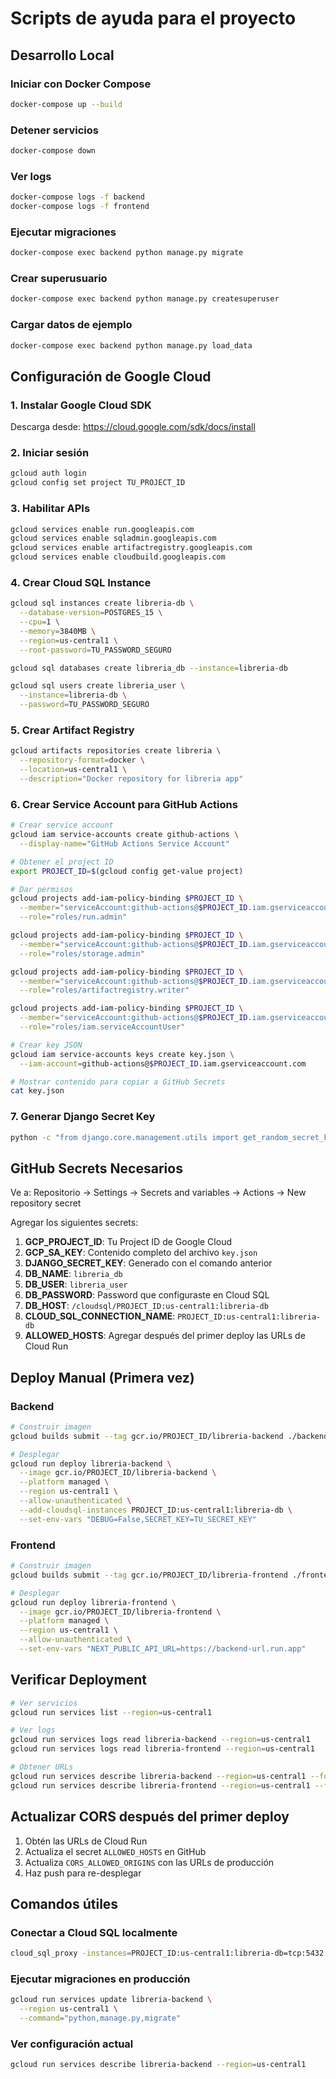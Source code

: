# Scripts de ayuda para el proyecto

## Desarrollo Local

### Iniciar con Docker Compose
```bash
docker-compose up --build
```

### Detener servicios
```bash
docker-compose down
```

### Ver logs
```bash
docker-compose logs -f backend
docker-compose logs -f frontend
```

### Ejecutar migraciones
```bash
docker-compose exec backend python manage.py migrate
```

### Crear superusuario
```bash
docker-compose exec backend python manage.py createsuperuser
```

### Cargar datos de ejemplo
```bash
docker-compose exec backend python manage.py load_data
```

## Configuración de Google Cloud

### 1. Instalar Google Cloud SDK
Descarga desde: https://cloud.google.com/sdk/docs/install

### 2. Iniciar sesión
```bash
gcloud auth login
gcloud config set project TU_PROJECT_ID
```

### 3. Habilitar APIs
```bash
gcloud services enable run.googleapis.com
gcloud services enable sqladmin.googleapis.com
gcloud services enable artifactregistry.googleapis.com
gcloud services enable cloudbuild.googleapis.com
```

### 4. Crear Cloud SQL Instance
```bash
gcloud sql instances create libreria-db \
  --database-version=POSTGRES_15 \
  --cpu=1 \
  --memory=3840MB \
  --region=us-central1 \
  --root-password=TU_PASSWORD_SEGURO

gcloud sql databases create libreria_db --instance=libreria-db

gcloud sql users create libreria_user \
  --instance=libreria-db \
  --password=TU_PASSWORD_SEGURO
```

### 5. Crear Artifact Registry
```bash
gcloud artifacts repositories create libreria \
  --repository-format=docker \
  --location=us-central1 \
  --description="Docker repository for libreria app"
```

### 6. Crear Service Account para GitHub Actions
```bash
# Crear service account
gcloud iam service-accounts create github-actions \
  --display-name="GitHub Actions Service Account"

# Obtener el project ID
export PROJECT_ID=$(gcloud config get-value project)

# Dar permisos
gcloud projects add-iam-policy-binding $PROJECT_ID \
  --member="serviceAccount:github-actions@$PROJECT_ID.iam.gserviceaccount.com" \
  --role="roles/run.admin"

gcloud projects add-iam-policy-binding $PROJECT_ID \
  --member="serviceAccount:github-actions@$PROJECT_ID.iam.gserviceaccount.com" \
  --role="roles/storage.admin"

gcloud projects add-iam-policy-binding $PROJECT_ID \
  --member="serviceAccount:github-actions@$PROJECT_ID.iam.gserviceaccount.com" \
  --role="roles/artifactregistry.writer"

gcloud projects add-iam-policy-binding $PROJECT_ID \
  --member="serviceAccount:github-actions@$PROJECT_ID.iam.gserviceaccount.com" \
  --role="roles/iam.serviceAccountUser"

# Crear key JSON
gcloud iam service-accounts keys create key.json \
  --iam-account=github-actions@$PROJECT_ID.iam.gserviceaccount.com

# Mostrar contenido para copiar a GitHub Secrets
cat key.json
```

### 7. Generar Django Secret Key
```bash
python -c "from django.core.management.utils import get_random_secret_key; print(get_random_secret_key())"
```

## GitHub Secrets Necesarios

Ve a: Repositorio → Settings → Secrets and variables → Actions → New repository secret

Agregar los siguientes secrets:

1. **GCP_PROJECT_ID**: Tu Project ID de Google Cloud
2. **GCP_SA_KEY**: Contenido completo del archivo `key.json`
3. **DJANGO_SECRET_KEY**: Generado con el comando anterior
4. **DB_NAME**: `libreria_db`
5. **DB_USER**: `libreria_user`
6. **DB_PASSWORD**: Password que configuraste en Cloud SQL
7. **DB_HOST**: `/cloudsql/PROJECT_ID:us-central1:libreria-db`
8. **CLOUD_SQL_CONNECTION_NAME**: `PROJECT_ID:us-central1:libreria-db`
9. **ALLOWED_HOSTS**: Agregar después del primer deploy las URLs de Cloud Run

## Deploy Manual (Primera vez)

### Backend
```bash
# Construir imagen
gcloud builds submit --tag gcr.io/PROJECT_ID/libreria-backend ./backend

# Desplegar
gcloud run deploy libreria-backend \
  --image gcr.io/PROJECT_ID/libreria-backend \
  --platform managed \
  --region us-central1 \
  --allow-unauthenticated \
  --add-cloudsql-instances PROJECT_ID:us-central1:libreria-db \
  --set-env-vars "DEBUG=False,SECRET_KEY=TU_SECRET_KEY"
```

### Frontend
```bash
# Construir imagen
gcloud builds submit --tag gcr.io/PROJECT_ID/libreria-frontend ./frontend

# Desplegar
gcloud run deploy libreria-frontend \
  --image gcr.io/PROJECT_ID/libreria-frontend \
  --platform managed \
  --region us-central1 \
  --allow-unauthenticated \
  --set-env-vars "NEXT_PUBLIC_API_URL=https://backend-url.run.app"
```

## Verificar Deployment

```bash
# Ver servicios
gcloud run services list --region=us-central1

# Ver logs
gcloud run services logs read libreria-backend --region=us-central1
gcloud run services logs read libreria-frontend --region=us-central1

# Obtener URLs
gcloud run services describe libreria-backend --region=us-central1 --format='value(status.url)'
gcloud run services describe libreria-frontend --region=us-central1 --format='value(status.url)'
```

## Actualizar CORS después del primer deploy

1. Obtén las URLs de Cloud Run
2. Actualiza el secret `ALLOWED_HOSTS` en GitHub
3. Actualiza `CORS_ALLOWED_ORIGINS` con las URLs de producción
4. Haz push para re-desplegar

## Comandos útiles

### Conectar a Cloud SQL localmente
```bash
cloud_sql_proxy -instances=PROJECT_ID:us-central1:libreria-db=tcp:5432
```

### Ejecutar migraciones en producción
```bash
gcloud run services update libreria-backend \
  --region us-central1 \
  --command="python,manage.py,migrate"
```

### Ver configuración actual
```bash
gcloud run services describe libreria-backend --region=us-central1
```
